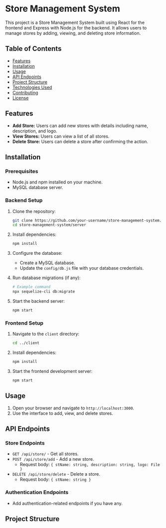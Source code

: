 # Store Management System

This project is a Store Management System built using React for the frontend and Express with Node.js for the backend. It allows users to manage stores by adding, viewing, and deleting store information.

## Table of Contents

- [Features](#features)
- [Installation](#installation)
- [Usage](#usage)
- [API Endpoints](#api-endpoints)
- [Project Structure](#project-structure)
- [Technologies Used](#technologies-used)
- [Contributing](#contributing)
- [License](#license)

## Features

- **Add Store:** Users can add new stores with details including name, description, and logo.
- **View Stores:** Users can view a list of all stores.
- **Delete Store:** Users can delete a store after confirming the action.

## Installation

### Prerequisites

- Node.js and npm installed on your machine.
- MySQL database server.

### Backend Setup

1. Clone the repository:

    ```bash
    git clone https://github.com/your-username/store-management-system.git
    cd store-management-system/server
    ```

2. Install dependencies:

    ```bash
    npm install
    ```

3. Configure the database:

    - Create a MySQL database.
    - Update the `config/db.js` file with your database credentials.

4. Run database migrations (if any):

    ```bash
    # Example command
    npx sequelize-cli db:migrate
    ```

5. Start the backend server:

    ```bash
    npm start
    ```

### Frontend Setup

1. Navigate to the `client` directory:

    ```bash
    cd ../client
    ```

2. Install dependencies:

    ```bash
    npm install
    ```

3. Start the frontend development server:

    ```bash
    npm start
    ```

## Usage

1. Open your browser and navigate to `http://localhost:3000`.
2. Use the interface to add, view, and delete stores.

## API Endpoints

### Store Endpoints

- `GET /api/store/` - Get all stores.
- `POST /api/store/add` - Add a new store.
  - Request body: `{ stName: string, description: string, logo: File }`
- `DELETE /api/store/delete` - Delete a store.
  - Request body: `{ stName: string }`

### Authentication Endpoints

- Add authentication-related endpoints if you have any.

## Project Structure

